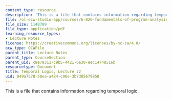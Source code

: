 ```yaml
---
content_type: resource
description: 'This is a file that contains information regarding temporal logic. '
file: /ol-ocw-studio-app/courses/6-820-fundamentals-of-program-analysis-fall-2015/049a757858eaa484c96e3b7d05679858_MIT6_820F15_L22.pdf
file_size: 1148789
file_type: application/pdf
learning_resource_types:
- Lecture Notes
license: https://creativecommons.org/licenses/by-nc-sa/4.0/
ocw_type: OCWFile
parent_title: Lecture Notes
parent_type: CourseSection
parent_uid: c8e79311-c9b5-4421-6e30-eec14748516b
resourcetype: Document
title: Temporal Logic, Lecture 22
uid: 049a7578-58ea-a484-c96e-3b7d05679858
---
```

This is a file that contains information regarding temporal logic. 